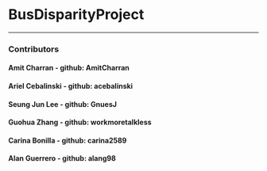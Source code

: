 # **BusDisparityProject**
---
### Contributors
#### **Amit Charran** - github: AmitCharran
#### **Ariel Cebalinski** - github: acebalinski
#### **Seung Jun Lee** - github: GnuesJ
#### **Guohua Zhang** - github: workmoretalkless
#### **Carina Bonilla** - github: carina2589
#### **Alan Guerrero** - github: alang98
